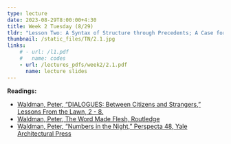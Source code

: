 ```yaml
---
type: lecture
date: 2023-08-29T8:00:00+4:30
title: Week 2 Tuesday (8/29)
tldr: "Lesson Two: A Syntax of Structure through Precedents; A Case for the Primacy of Gravity"
thumbnail: /static_files/TN/2.1.jpg
links: 
    # - url: /l1.pdf
    #   name: codes
    - url: /lectures_pdfs/week2/2.1.pdf
      name: lecture slides
---
```

**Readings:**
- [Waldman, Peter, “DIALOGUES: Between Citizens and Strangers,” Lessons From the Lawn, 2 - 8.](/LOTL_Test/readings_pdfs/week2/T/r1.pdf)
- [Waldman, Peter, The Word Made Flesh, Routledge](/LOTL_Test/readings_pdfs/week2/T/r2.pdf)
- [Waldman, Peter, “Numbers in the Night,” Perspecta 48, Yale Architectural Press](/LOTL_Test/readings_pdfs/week2/T/r3.pdf)


